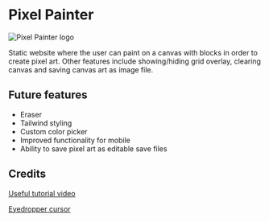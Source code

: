 # Pixel Painter

![Pixel Painter logo](./assets/favicon.ico)

Static website where the user can paint on a canvas with blocks in order to create pixel art. Other features include showing/hiding grid overlay, clearing canvas and saving canvas art as image file.

## Future features

-   Eraser
-   Tailwind styling
-   Custom color picker
-   Improved functionality for mobile
-   Ability to save pixel art as editable save files

## Credits

[Useful tutorial video](https://www.youtube.com/watch?v=X8QMrFHF69o)

[Eyedropper cursor](https://www.cursor.cc/?action=icon&file_id=63028)
